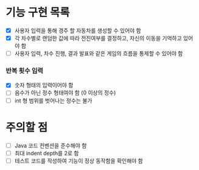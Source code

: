 # 기능 구현 목록

- [x] 사용자 입력을 통해 경주 할 자동차를 생성할 수 있어야 함
- [x] 각 차수별로 랜덤한 값에 따라 전진여부를 결정하고, 자신의 이동을 기억하고 있어야 함
- [ ] 사용자 입력, 차수 진행, 결과 발표와 같은 게임의 흐름을 통제할 수 있어야 함

### 반복 횟수 입력

- [x] 숫자 형태의 입력이어야 함
- [ ] 음수가 아닌 정수 형태여야 함 (0 이상의 정수)
- [ ] int 형 범위를 벗어나는 정수는 불가

# 주의할 점

- [ ] Java 코드 컨벤션을 준수해야 함
- [ ] 최대 indent depth를 2로 함
- [ ] 테스트 코드를 작성하여 기능이 정상 동작함을 확인해야 함